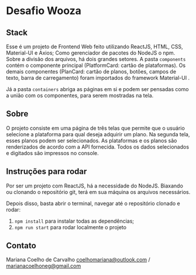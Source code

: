 # Desafio Wooza

## Stack
Esse é um projeto de Frontend Web feito utilizando ReactJS, HTML, CSS, Material-UI e Axios; Como gerenciador de pacotes do NodeJS o npm.
Sobre a divisão dos arquivos, há dois grandes setores. A pasta `components` contém o componente principal (PlatformCard: cartão de plataformas). Os demais componentes (PlanCard: cartão de planos, botões, campos de texto, barra de carregamento) foram importados do framework Material-UI .

 Já a pasta `containers` abriga as páginas em si e podem ser pensadas como a união com os componentes, para serem mostradas na tela. 

## Sobre
O projeto consiste em uma página de três telas que permite que o usuário selecione a plataforma para qual deseja adquirir um plano. Na segunda tela, esses planos podem ser selecionados. As plataformas e os planos são renderizados de acordo com a API fornecida. Todos os dados selecionados e digitados são impressos no console.

## Instruções para rodar
Por ser um projeto com ReactJS, há a necessidade do NodeJS. 
Biaxando ou clonando o repositório git, terá em sua máquina os arquivos necessários.

Depois disso, basta abrir o terminal, navegar até o repositório clonado e rodar:
1. `npm install` para instalar todas as dependências;
1. `npm run start` para rodar localmente o projeto

## Contato
Mariana Coelho de Carvalho
coelhomariana@outlook.com / marianacoelhoneg@gmail.com
